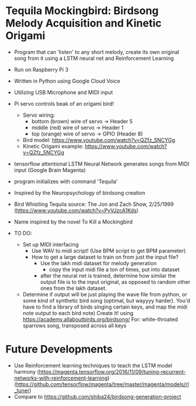 # Tequila Mockingbird: Birdsong Melody Acquisition and Kinetic Origami
- Program that can 'listen' to any short melody, create its own original song from it using a LSTM neural net and Reinforcement Learning
- Run on Raspberry Pi 3
- Written in Python using Google Cloud Voice
- Utilizing USB Microphone and MIDI input
- Pi servo controls beak of an origami bird!
	- Servo wiring:
		- bottom (brown) wire of servo -> Header 5 
		- middle (red) wire of servo -> Header 1
		- top (orange) wire of servo -> GPIO (Header 8) 
	- Bird model: https://www.youtube.com/watch?v=QZfz_5NCYGg
	- Kinetic Origami example: https://www.youtube.com/watch?v=QZfz_5NCYGg
- tensorflow attentional LSTM Neural Network generates songs from MIDI input (Google Brain Magenta)
- program initializes with command 'Tequila'
- Inspired by the Neuropsychology of birdsong creation
- Bird Whistling Tequila source: The Jon and Zach Show, 2/25/1999 (https://www.youtube.com/watch?v=PyVJzcA1Kds)
- Name inspired by the novel To Kill a Mockingbird

- TO DO:
  - Set up MIDI interfacing
  	- Use WAV to midi script! (Use BPM script to get BPM parameter)
  	- How to get a large dataset to train on from just the input file? 
      - Use the lakh midi dataset for melody generation
  		- copy the input midi file a ton of times, put into dataset
      - after the neural net is trained, determine how similar the output file is to the input original, as opposed to random other ones from the lakh dataset. 
  - Determine if output will be just playing the wave file from python, or some kind of synthetic bird song (optimal, but wayyyy harder).
     You'd have to find a library of birds singing certain keys, and map the midi note output to each bird note)
     Create it! using https://academy.allaboutbirds.org/birdsong/
     For:
      white-throated sparrows song, transposed across all keys

# Future Developments
 - Use Reinforcement learning techniques to teach the LSTM model harmony (https://magenta.tensorflow.org/2016/11/09/tuning-recurrent-networks-with-reinforcement-learning) (https://github.com/tensorflow/magenta/tree/master/magenta/models/rl_tuner)
 - Compare to https://github.com/shiba24/birdsong-generation-project

